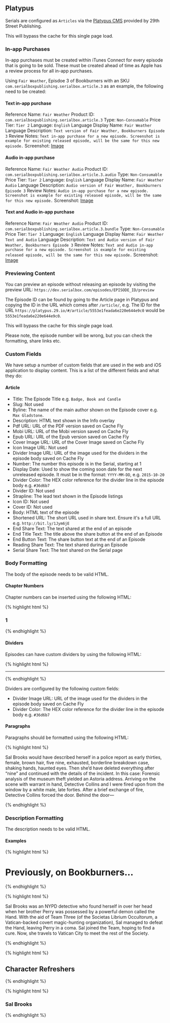 ## Platypus

Serials are configured as `Articles` via the [Platypus CMS](https://platypus.29.io/) provided by 29th Street Publishing.
  
This will bypass the cache for this single page load.

### In-app Purchases

In-app purchases must be created within iTunes Connect for every episode that is going to be sold. These must be created ahead of time as Apple has a review process for all in-app purchases.
 
Using `Fair Weather`, Episdoe 3 of Bookburners with an SKU `com.serialboxpublishing.serialbox.article.3` as an example, the following need to be created:
 
#### Text in-app purchase
Reference Name: `Fair Weather`
Product ID: `com.serialboxpublishing.serialbox.article.3`
Type: `Non-Consumable`
Price Tier: `Tier 2`
Language: `English`
Language Display Name: `Fair Weather`
Language Description: `Text version of Fair Weather, Bookburners Episode 3`
Review Notes: `Text in-app purchase for a new episode. Screenshot is example for existing released episode, will be the same for this new episode.`
Screenshot: [Image](https://s3.mzstatic.com/us/r30/Purple69/v4/db/23/05/db2305f5-13bb-3189-cd79-6deb08dab7b9/mzl.erbrjstj.png?downloadKey=1443558581_919f9191511acbe7b59b09a45df056b9)
 
#### Audio in-app purchase
Reference Name: `Fair Weather Audio`
Product ID: `com.serialboxpublishing.serialbox.article.3.audio`
Type: `Non-Consumable`
Price Tier: `Tier 2`
Language: `English`
Language Display Name: `Fair Weather Audio`
Language Description: `Audio version of Fair Weather, Bookburners Episode 3`
Review Notes: `Audio in-app purchase for a new episode. Screenshot is example for existing released episode, will be the same for this new episode.`
Screenshot: [Image](https://s4.mzstatic.com/us/r30/Purple69/v4/dc/e0/ef/dce0ef66-119e-00cc-6aa0-107930011a4a/mzl.yiaowcil.png?downloadKey=1443569710_dc5af6c5974896ab5b532c7cc599a3a3)
 
#### Text and Audio in-app purchase
Reference Name: `Fair Weather Audio`
Product ID: `com.serialboxpublishing.serialbox.article.3.bundle`
Type: `Non-Consumable`
Price Tier: `Tier 3`
Language: `English`
Language Display Name: `Fair Weather Text and Audio`
Language Description: `Text and Audio version of Fair Weather, Bookburners Episode 3`
Review Notes: `Text and Audio in-app purchase for a new episode. Screenshot is example for existing released episode, will be the same for this new episode.`
Screenshot: [Image](https://s4.mzstatic.com/us/r30/Purple3/v4/93/3c/cb/933ccb43-bc31-48f1-c94f-15293e34dba5/mzl.diyikama.png?downloadKey=1443569829_828daf5242df32db688a838ec6b64faa)
 

### Previewing Content
You can preview an episode without releasing an episode by visiting the preview URL: `https://dev.serialbox.com/episodes/EPISODE_ID/preview`
 
The Episode ID can be found by going to the Article page in Platypus and copying the ID in the URL which comes after `/article/`, e.g. The ID for the URL `https://platypus.29.io/#/article/5553e1feada6e220e644e9c0` would be `5553e1feada6e220e644e9c0`.
 
This will bypass the cache for this single page load.
 
Please note, the episode number will be wrong, but you can check the formatting, share links etc.

### Custom Fields

We have setup a number of custom fields that are used in the web and iOS application to display content. This is a list of the different fields and what they do:

#### Article
+ Title: The Episode Title e.g. `Badge, Book and Candle`
+ Slug: Not used
+ Byline: The name of the main author shown on the Episode cover e.g. `Max Gladstone`.
+ Description: HTML text shown in the Info overlay
+ Pdf URL: URL of the PDF version saved on Cache Fly
+ Mobi URL: URL of the Mobi version saved on Cache Fly
+ Epub URL: URL of the Epub version saved on Cache Fly
+ Cover Image URL: URL of the Cover Image saved on Cache Fly
+ Icon Image URL: Not used
+ Divider Image URL: URL of the image used for the dividers in the episode body saved on Cache Fly
+ Number: The number this episode is in the Serial, starting at 1
+ Display Date: Used to show the coming soon date for the next unreleased episode. It must be in the format: `YYYY-MM-DD`, e.g. `2015-10-20`
+ Divider Color: The HEX color reference for the divider line in the episode body e.g. `#36d6b7`
+ Divider ID: Not used
+ Strapline: The lead text shown in the Episode listings
+ Icon ID: Not used
+ Cover ID: Not used
+ Body: HTML text of the episode
+ Shortened URL: The short URL used in share text. Ensure it's a full URL e.g. `http://bit.ly/1Jym6jE`
+ End Share Text: The text shared at the end of an episode
+ End Title Text: The title above the share button at the end of an Episode
+ End Button Text: The share button text at the end of an Episode
+ Reading Share Text: The text shared during an Episode
+ Serial Share Text: The text shared on the Serial page

### Body Formatting

The body of the episode needs to be valid HTML.

#### Chapter Numbers

Chapter numbers can be inserted using the following HTML:

{% highlight html %}
<h3 id="1">1</h3>
{% endhighlight %}

#### Dividers

Episodes can have custom dividers by using the following HTML:

{% highlight html %}
<hr>
{% endhighlight %}

Dividers are configured by the following custom fields:
  
+ Divider Image URL: URL of the image used for the dividers in the episode body saved on Cache Fly
+ Divider Color: The HEX color reference for the divider line in the episode body e.g. `#36d6b7`

#### Paragraphs

Paragraphs should be formatted using the following HTML:

{% highlight html %}
<p>Sal Brooks would have described herself in a police report as early thirties, female, brown hair, five nine, exhausted, borderline breakdown case, shaking hands, haunted eyes. Then she’d have deleted everything after “nine” and continued with the details of the incident. In this case: Forensic analysis of the museum theft yielded an Astoria address. Arriving on the scene with warrant in hand, Detective Collins and I were fired upon from the window by a white male, late forties. After a brief exchange of fire, Detective Collins forced the door. Behind the door—</p>
{% endhighlight %}

### Description Formatting

The description needs to be valid HTML.

#### Examples

{% highlight html %}
<h1>Previously, on Bookburners...</h1>
{% endhighlight %}

{% highlight html %}
<p>Sal Brooks was an NYPD detective who found herself in over her head when her brother Perry was possessed by a powerful demon called the Hand.  With the aid of Team Three (of the Societas Librium Occultorum, a Vatican-backed covert magic-hunting organization), Sal managed to defeat the Hand, leaving Perry in a coma. Sal joined the Team, hoping to find a cure.  Now, she travels to Vatican City to meet the rest of the Society.</p>
{% endhighlight %}

{% highlight html %}
<h2>Character Refreshers</h2>
{% endhighlight %}

{% highlight html %}
<h3>Sal Brooks</h3>
{% endhighlight %}
